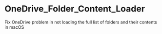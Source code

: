 # OneDrive_Folder_Content_Loader
Fix OneDrive problem in not loading the full list of folders and their contents in macOS 
